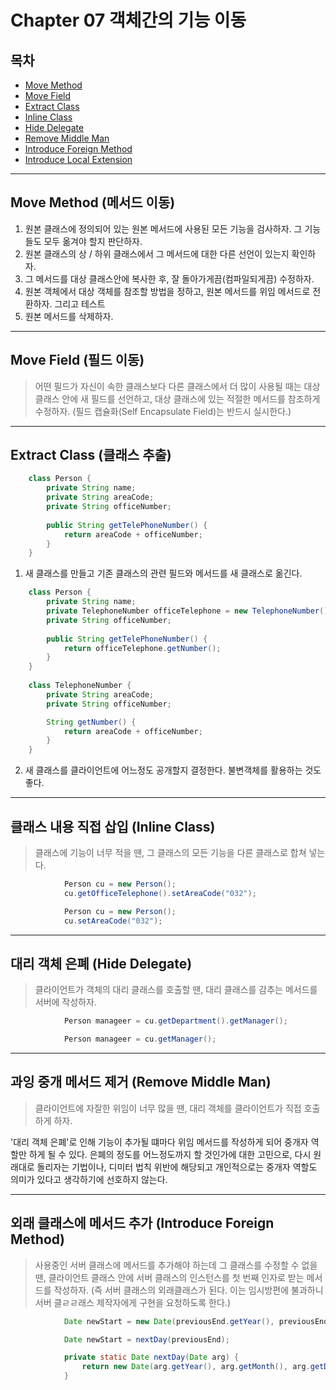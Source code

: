 # Chapter 07 객체간의 기능 이동 

## 목차 ##
- [Move Method](#1)
- [Move Field](#2)
- [Extract Class](#3)
- [Inline Class](#4)
- [Hide Delegate](#5)
- [Remove Middle Man](#6)
- [Introduce Foreign Method](#7)
- [Introduce Local Extension](#8)

---

<a name="1"></a>
## Move Method (메서드 이동) ##

1. 원본 클래스에 정의되어 있는 원본 메서드에 사용된 모든 기능을 검사하자. 그 기능들도 모두 옮겨야 할지 판단하자.
2. 원본 클래스의 상 / 하위 클래스에서 그 메서드에 대한 다른 선언이 있는지 확인하자.
3. 그 메서드를 대상 클래스안에 복사한 후, 잘 돌아가게끔(컴파일되게끔) 수정하자.
4. 원본 객체에서 대상 객체를 참조할 방법을 정하고, 원본 메서드를 위임 메서드로 전환하자. 그리고 테스트
5. 원본 메서드를 삭제하자.

---

<a name="2"></a>
## Move Field (필드 이동) ##

> 어떤 필드가 자신이 속한 클래스보다 다른 클래스에서 더 많이 사용될 때는
> 대상 클래스 안에 새 필드를 선언하고, 대상 클래스에 있는 적절한 메서드를 참조하게 수정하자.
> (필드 캡슐화(Self Encapsulate Field)는 반드시 실시한다.) 

---

<a name="3"></a>
## Extract Class (클래스 추출) ##

```java
    class Person {
        private String name;
        private String areaCode;
        private String officeNumber;
        
        public String getTelePhoneNumber() {
            return areaCode + officeNumber;    
        }
    }
```

1. 새 클래스를 만들고 기존 클래스의 관련 필드와 메서드를 새 클래스로 옮긴다.

```java
    class Person {
        private String name;
        private TelephoneNumber officeTelephone = new TelephoneNumber();
        private String officeNumber;
        
        public String getTelePhoneNumber() {
            return officeTelephone.getNumber();    
        }
    }
    
    class TelephoneNumber {
        private String areaCode;
        private String officeNumber;

        String getNumber() {
            return areaCode + officeNumber;
        }
    }
```

2. 새 클래스를 클라이언트에 어느정도 공개할지 결정한다. 불변객체를 활용하는 것도 좋다.

---

<a name="4"></a>
## 클래스 내용 직접 삽입 (Inline Class) ##

> 클래스에 기능이 너무 적을 땐,
> 그 클래스의 모든 기능을 다른 클래스로 합쳐 넣는다.

```java
            Person cu = new Person();
            cu.getOfficeTelephone().setAreaCode("032");
```
```java
            Person cu = new Person();
            cu.setAreaCode("032");
```

---

<a name="5"></a>
## 대리 객체 은폐 (Hide Delegate) ##

> 클라이언트가 객체의 대리 클래스를 호출할 땐,
> 대리 클래스를 감추는 메서드를 서버에 작성하자.


```java
            Person manageer = cu.getDepartment().getManager();
```
```java
            Person manageer = cu.getManager();
```

---

<a name="6"></a>
## 과잉 중개 메서드 제거 (Remove Middle Man) ##

> 클라이언트에 자잘한 위임이 너무 많을 땐,
> 대리 객체를 클라이언트가 직접 호출하게 하자.

'대리 객체 은폐'로 인해 기능이 추가될 떄마다 위임 메서드를 작성하게 되어 중개자 역할만 하게 될 수 있다.
은폐의 정도를 어느정도까지 할 것인가에 대한 고민으로, 다시 원래대로 돌리자는 기법이나,
디미터 법칙 위반에 해당되고 개인적으로는 중개자 역할도 의미가 있다고 생각하기에 선호하지 않는다.
 
---

<a name="7"></a>
## 외래 클래스에 메서드 추가 (Introduce Foreign Method) ##

> 사용중인 서버 클래스에 메서드를 추가해야 하는데 그 클래스를 수정할 수 없을 땐,
> 클라이언트 클래스 안에 서버 클래스의 인스턴스를 첫 번째 인자로 받는 메서드를 작성하자. 
(즉 서버 클래스의 외래클래스가 된다. 이는 임시방편에 불과하니 서버 클ㄹㄹ래스 제작자에게 구현을 요청하도록 한다.)

```java
            Date newStart = new Date(previousEnd.getYear(), previousEnd.getMonth(), previousEnd.getDate() + 1);
```

```java            
            Date newStart = nextDay(previousEnd);

            private static Date nextDay(Date arg) {
                return new Date(arg.getYear(), arg.getMonth(), arg.getDate() + 1);
            }
               
```

